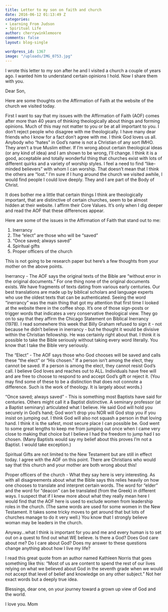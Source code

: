 ```yaml
---
title: Letter to my son on faith and church
date: 2016-06-12 01:13:49 Z
categories:
- Learning From Judson
- Spiritual Life
author: cherrywinklemoore
comments: false
layout: blog-single

wordpress_id: 1367
image: "/uploads/IMG_0753.jpg"
---
```


I wrote this letter to my son after he and I visited a church a couple of years ago. I wanted him to understand certain opinions I hold. Now I share them with you.

Dear Son,

Here are some thoughts on the Affirmation of Faith at the website of the church we visited today.

First I want to say that my issues with the Affirmation of Faith (AOF) comes after more than 40 years of thinking theologically about things and forming opinions. Much of this may not matter to you or be at all important to you. I don’t reject people who disagree with me theologically. I have many dear friends who I know for a fact don’t agree with me. I think God loves us all. Anybody who “hates” in God’s name is not a Christian of any sort IMHO. They aren’t a true Muslim either. If I’m wrong about certain theological ideas (or any kind of idea) and I am shown to be wrong, I’ll change. I think it is a good, acceptable and totally wonderful thing that churches exist with lots of different quirks and a variety of worship styles. I feel a need to find “like-minded believers” with whom I can worship. That doesn’t mean that I think the others are “lost.” I’m sure if I hung around the church we visited awhile, I would find people I could love deeply. They and I are part of the Body of Christ.

It does bother me a little that certain things I think are theologically important, that are distinctive of certain churches, seem to be almost hidden at their website. I affirm their Core Values. It’s only when I dig deeper and read the AOF that these differences appear.

Here are some of the issues in the Affirmation of Faith that stand out to me:

1. Inerrancy
2. The “elect” are those who will be “saved”
3. “Once saved; always saved”
4. Spiritual gifts
5. Proper officers of the church

This is not going to be research paper but here’s a few thoughts from your mother on the above points.

Inerrancy - The AOF says the original texts of the Bible are “without error in the original documents.” For one thing none of the original documents exists. We have fragments of texts dating from various early centuries. Our best translations are made up by biblical scholars and language experts who use the oldest texts that can be authenticated. Seeing the word “inerrancy” was the main thing that got my attention that first time I looked at the website there in the coffee shop. It’s one of those sign-posts or trigger words that indicates a very conservative theological view. They go on to say that they affirm the Chicago Statement on Biblical Inerrancy (1978). I read somewhere this week that Billy Graham refused to sign it - not because he didn’t believe in inerrancy - but he thought it would be divisive within the Christian fellowship. He was certainly right about that. I think it is possible to take the Bible seriously without taking every word literally. You know that I take the Bible very seriously.

The “Elect” - The AOF says those who God chooses will be saved and calls these “the elect” or “His chosen.” If a person isn’t among the elect, they cannot be saved. If a person is among the elect, they cannot resist God’s call. I believe God loves and reaches out to ALL. Individuals have free will and are free to choose to respond to and accept God’s gift or reject it. (You may find some of these to be a distinction that does not connote a difference. Such is the work of theology. It is largely about words.)

“Once saved; always saved” - This is something most Baptists have said for centuries. Others might call it a Baptist distinctive. A seminary professor (at a Baptist seminary) articulated what I believe. He said God will hold you securely in God’s hand; God won’t drop you NOR will God stop you if you insist on jumping out. I think God will also not squash a person in that loving hand. I think it is the safest, most secure place I can possible be. God went to some great lengths to keep me from jumping out once when I came very close to making that choice but I believe I had the freedom to jump had I so chosen. (Many Baptists would say my belief about this proves I’m not a Baptist. I would take exception.)

Spiritual Gifts are not limited to the New Testament but are still in effect today. I agree with the AOF on this point. There are Christians who would say that this church and your mother are both wrong about this!

Proper officers of the church - What they say here is very interesting. As with all disagreements about what the Bible says this relies heavily on how one chooses to translate and interpret certain words. The word for “elder” and the word for “deacon” can be translated (from the Greek) in different ways. I suspect that if I knew more about what they really mean here I would find that the AOF here is used to exclude women from leadership roles in the church. (The same words are used for some women in the New Testament. It takes some tricky moves to get around that but lots of churches manage to do it very well.) You know that I strongly believe woman may be leaders in the church.

Anyway…what I think is important for you and me and every human is to set out on a quest to find out what WE believe. Is there a God? Does God care about me? Do I care about God? Does my answer to these questions change anything about how I live my life?

I read this great quote from an author named Kathleen Norris that goes something like this: “Most of us are content to spend the rest of our lives relying on what we believed about God in the seventh grade when we would not accept that level of belief and knowledge on any other subject.” Not her exact words but a deeply true idea.

Blessings, dear one, on your journey toward a grown up view of God and the world.

I love you.
Mom